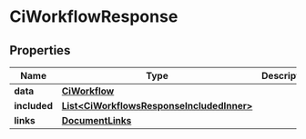 

# CiWorkflowResponse


## Properties

| Name | Type | Description | Notes |
|------------ | ------------- | ------------- | -------------|
|**data** | [**CiWorkflow**](CiWorkflow.md) |  |  |
|**included** | [**List&lt;CiWorkflowsResponseIncludedInner&gt;**](CiWorkflowsResponseIncludedInner.md) |  |  [optional] |
|**links** | [**DocumentLinks**](DocumentLinks.md) |  |  |



